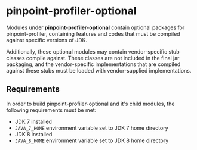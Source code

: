 # pinpoint-profiler-optional

Modules under **pinpoint-profiler-optional** contain optional packages for pinpoint-profiler, containing features and codes that must be compiled against specific versions of JDK.

Additionally, these optional modules may contain vendor-specific stub classes compile against.
These classes are not included in the final jar packaging, and the vendor-specific implementations that are compiled against these stubs must be loaded with vendor-supplied implementations.

## Requirements
In order to build pinpoint-profiler-optional and it's child modules, the following requirements must be met:

* JDK 7 installed
* `JAVA_7_HOME` environment variable set to JDK 7 home directory
* JDK 8 installed
* `JAVA_8_HOME` environment variable set to JDK 8 home directory
